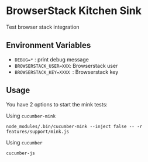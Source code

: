 BrowserStack Kitchen Sink
=========================

Test browser stack integration

Environment Variables
---------------------

 - ``DEBUG=*`` : print debug message
 - ``BROWSERSTACK_USER=XXX``: Browserstack user
 - ``BROWSERSTACK_KEY=XXXX ``: Browserstack key


Usage
-----

You have 2 options to start the mink tests:

Using ``cucumber-mink``

    node_modules/.bin/cucumber-mink --inject false -- -r features/support/mink.js
     

Using ``cucumber``

    cucumber-js
